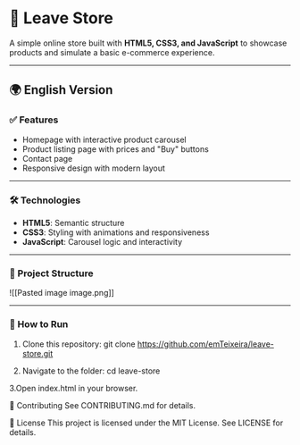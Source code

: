 # 🛒 Leave Store

A simple online store built with **HTML5, CSS3, and JavaScript** to showcase products and simulate a basic e-commerce experience.

---

## 🌍 English Version

### ✅ Features
- Homepage with interactive product carousel
- Product listing page with prices and "Buy" buttons
- Contact page
- Responsive design with modern layout

---

### 🛠 Technologies
- **HTML5**: Semantic structure
- **CSS3**: Styling with animations and responsiveness
- **JavaScript**: Carousel logic and interactivity

---

### 📂 Project Structure

![[Pasted image image.png]]

---

### 🚀 How to Run
1. Clone this repository:
   git clone https://github.com/emTeixeira/leave-store.git

2. Navigate to the folder:
    cd leave-store

3.Open index.html in your browser.

🤝 Contributing
See CONTRIBUTING.md for details.

📄 License
This project is licensed under the MIT License. See LICENSE for details.